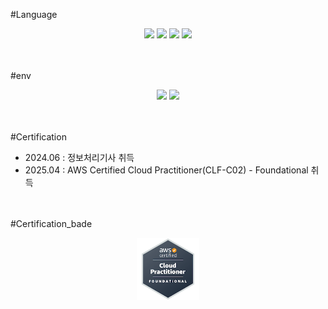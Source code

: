 <!--START_SECTION:badges-->
<!--END_SECTION:badges-->

#Language
<div align = "center">
<img src="https://img.shields.io/badge/java-%23ED8B00.svg?style=for-the-badge&logo=openjdk&logoColor=white" />
<img src="https://img.shields.io/badge/javascript-%23323330.svg?style=for-the-badge&logo=javascript&logoColor=%23F7DF1E" />
<img src="https://img.shields.io/badge/c++-%2300599C.svg?style=for-the-badge&logo=c%2B%2B&logoColor=white" />
<img src="https://img.shields.io/badge/kotlin-%237F52FF.svg?style=for-the-badge&logo=kotlin&logoColor=white" />
</div>

<br/><br/>
#env
<div align = "center">
<img src="https://img.shields.io/badge/AWS-%23FF9900.svg?style=for-the-badge&logo=amazon-aws&logoColor=white" />
<img src="https://img.shields.io/badge/Linux-FCC624?style=for-the-badge&logo=linux&logoColor=black" />
</div>


<br/><br/>
#Certification
- 2024.06 : 정보처리기사 취득
- 2025.04 : AWS Certified Cloud Practitioner(CLF-C02) - Foundational 취득

<br/><br/>
#Certification_bade
<div align="center">
  <img width = "100px" height = "100px" src = "https://github.com/AvRYNS/AvRYNS/blob/d548dbe8a80d385353d97f012911e11dc172c9cd/aws-certified-cloud-practitioner.png"/>
</div>
